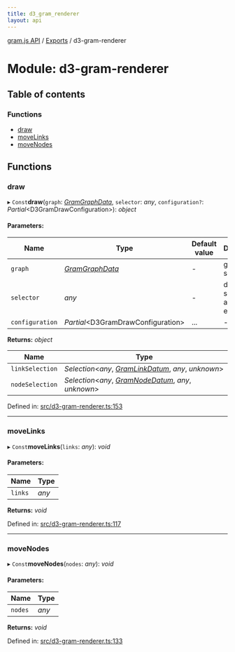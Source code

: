 ```yaml
---
title: d3_gram_renderer
layout: api
---
```


[gram.js API](../README.md) / [Exports](../modules.md) / d3-gram-renderer

# Module: d3-gram-renderer

## Table of contents

### Functions

- [draw](d3_gram_renderer.md#draw)
- [moveLinks](d3_gram_renderer.md#movelinks)
- [moveNodes](d3_gram_renderer.md#movenodes)

## Functions

### draw

▸ `Const`**draw**(`graph`: [*GramGraphData*](../interfaces/d3_gram_types.gramgraphdata.md), `selector`: *any*, `configuration?`: *Partial*<D3GramDrawConfiguration\>): *object*

#### Parameters:

Name | Type | Default value | Description |
------ | ------ | ------ | ------ |
`graph` | [*GramGraphData*](../interfaces/d3_gram_types.gramgraphdata.md) | - | gram source text   |
`selector` | *any* | - | dom selector for an svg element   |
`configuration` | *Partial*<D3GramDrawConfiguration\> | ... | - |

**Returns:** *object*

Name | Type |
------ | ------ |
`linkSelection` | *Selection*<*any*, [*GramLinkDatum*](../interfaces/d3_gram_types.gramlinkdatum.md), *any*, *unknown*\> |
`nodeSelection` | *Selection*<*any*, [*GramNodeDatum*](../interfaces/d3_gram_types.gramnodedatum.md), *any*, *unknown*\> |

Defined in: [src/d3-gram-renderer.ts:153](https://github.com/gram-data/d3-gram/blob/3dd6a0d/src/d3-gram-renderer.ts#L153)

___

### moveLinks

▸ `Const`**moveLinks**(`links`: *any*): *void*

#### Parameters:

Name | Type |
------ | ------ |
`links` | *any* |

**Returns:** *void*

Defined in: [src/d3-gram-renderer.ts:117](https://github.com/gram-data/d3-gram/blob/3dd6a0d/src/d3-gram-renderer.ts#L117)

___

### moveNodes

▸ `Const`**moveNodes**(`nodes`: *any*): *void*

#### Parameters:

Name | Type |
------ | ------ |
`nodes` | *any* |

**Returns:** *void*

Defined in: [src/d3-gram-renderer.ts:133](https://github.com/gram-data/d3-gram/blob/3dd6a0d/src/d3-gram-renderer.ts#L133)
